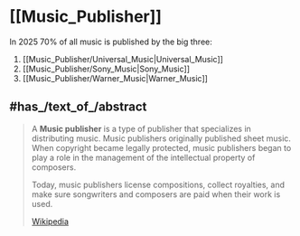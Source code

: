 
# [[Music_Publisher]] 

In 2025 70% of all music is published by the big three: 
1. [[Music_Publisher/Universal_Music|Universal_Music]] 
2. [[Music_Publisher/Sony_Music|Sony_Music]] 
3. [[Music_Publisher/Warner_Music|Warner_Music]] 

## #has_/text_of_/abstract 

> A **Music publisher** is a type of publisher that specializes in distributing music. 
> Music publishers originally published sheet music. 
> When copyright became legally protected, 
> music publishers began to play a role in the management of the intellectual property of composers. 
> 
> Today, music publishers license compositions, collect royalties, 
> and make sure songwriters and composers are paid when their work is used.
>
> [Wikipedia](https://en.wikipedia.org/wiki/Music%20publisher) 

